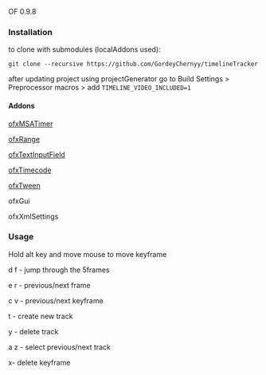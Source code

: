 OF 0.9.8
### Installation

to clone with submodules (localAddons used):

`git clone --recursive https://github.com/GordeyChernyy/timelineTracker`

after updating project using projectGenerator go to Build Settings > Preprocessor macros > add `TIMELINE_VIDEO_INCLUDED=1`

#### Addons

[ofxMSATimer](https://github.com/obviousjim/ofxMSATimer)

[ofxRange](https://github.com/Flightphase/ofxRange)

[ofxTextInputField](https://github.com/Flightphase/ofxTextInputField)

[ofxTimecode](https://github.com/YCAMInterlab/ofxTimecode)

[ofxTween](https://github.com/arturoc/ofxTween)

ofxGui

ofxXmlSettings

### Usage

Hold alt key and move mouse to move keyframe

d f - jump through the 5frames

e r - previous/next frame

c v - previous/next keyframe

t - create new track

y - delete track

a z - select previous/next track

x- delete keyframe
